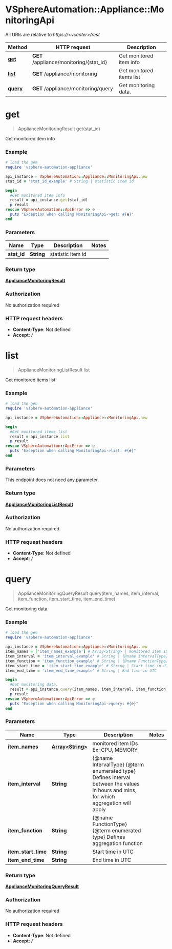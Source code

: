 # VSphereAutomation::Appliance::MonitoringApi

All URIs are relative to *https://&lt;vcenter&gt;/rest*

Method | HTTP request | Description
------------- | ------------- | -------------
[**get**](MonitoringApi.md#get) | **GET** /appliance/monitoring/{stat_id} | Get monitored item info
[**list**](MonitoringApi.md#list) | **GET** /appliance/monitoring | Get monitored items list
[**query**](MonitoringApi.md#query) | **GET** /appliance/monitoring/query | Get monitoring data.


# **get**
> ApplianceMonitoringResult get(stat_id)

Get monitored item info

### Example
```ruby
# load the gem
require 'vsphere-automation-appliance'

api_instance = VSphereAutomation::Appliance::MonitoringApi.new
stat_id = 'stat_id_example' # String | statistic item id

begin
  #Get monitored item info
  result = api_instance.get(stat_id)
  p result
rescue VSphereAutomation::ApiError => e
  puts "Exception when calling MonitoringApi->get: #{e}"
end
```

### Parameters

Name | Type | Description  | Notes
------------- | ------------- | ------------- | -------------
 **stat_id** | **String**| statistic item id | 

### Return type

[**ApplianceMonitoringResult**](ApplianceMonitoringResult.md)

### Authorization

No authorization required

### HTTP request headers

 - **Content-Type**: Not defined
 - **Accept**: */*



# **list**
> ApplianceMonitoringListResult list

Get monitored items list

### Example
```ruby
# load the gem
require 'vsphere-automation-appliance'

api_instance = VSphereAutomation::Appliance::MonitoringApi.new

begin
  #Get monitored items list
  result = api_instance.list
  p result
rescue VSphereAutomation::ApiError => e
  puts "Exception when calling MonitoringApi->list: #{e}"
end
```

### Parameters
This endpoint does not need any parameter.

### Return type

[**ApplianceMonitoringListResult**](ApplianceMonitoringListResult.md)

### Authorization

No authorization required

### HTTP request headers

 - **Content-Type**: Not defined
 - **Accept**: */*



# **query**
> ApplianceMonitoringQueryResult query(item_names, item_interval, item_function, item_start_time, item_end_time)

Get monitoring data.

### Example
```ruby
# load the gem
require 'vsphere-automation-appliance'

api_instance = VSphereAutomation::Appliance::MonitoringApi.new
item_names = ['item_names_example'] # Array<String> | monitored item IDs Ex: CPU, MEMORY
item_interval = 'item_interval_example' # String | {@name IntervalType} {@term enumerated type} Defines interval between the values in hours and mins,                    for which aggregation will apply
item_function = 'item_function_example' # String | {@name FunctionType} {@term enumerated type} Defines aggregation function
item_start_time = 'item_start_time_example' # String | Start time in UTC
item_end_time = 'item_end_time_example' # String | End time in UTC

begin
  #Get monitoring data.
  result = api_instance.query(item_names, item_interval, item_function, item_start_time, item_end_time)
  p result
rescue VSphereAutomation::ApiError => e
  puts "Exception when calling MonitoringApi->query: #{e}"
end
```

### Parameters

Name | Type | Description  | Notes
------------- | ------------- | ------------- | -------------
 **item_names** | [**Array&lt;String&gt;**](String.md)| monitored item IDs Ex: CPU, MEMORY | 
 **item_interval** | **String**| {@name IntervalType} {@term enumerated type} Defines interval between the values in hours and mins,                    for which aggregation will apply | 
 **item_function** | **String**| {@name FunctionType} {@term enumerated type} Defines aggregation function | 
 **item_start_time** | **String**| Start time in UTC | 
 **item_end_time** | **String**| End time in UTC | 

### Return type

[**ApplianceMonitoringQueryResult**](ApplianceMonitoringQueryResult.md)

### Authorization

No authorization required

### HTTP request headers

 - **Content-Type**: Not defined
 - **Accept**: */*



